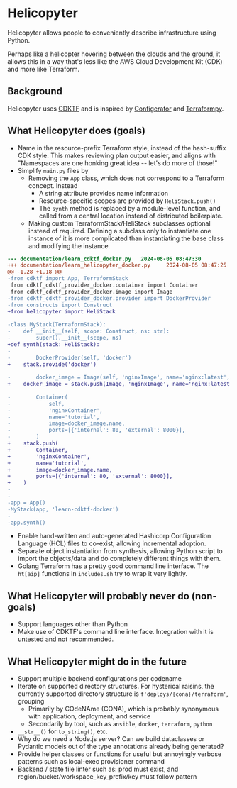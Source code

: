 # Helicopyter

Helicopyter allows people to conveniently describe infrastructure using Python.

Perhaps like a helicopter hovering between the clouds and the ground, it allows this in a way that's
less like the AWS Cloud Development Kit (CDK) and more like Terraform.

## Background
Helicopyter uses [CDKTF](https://github.com/hashicorp/terraform-cdk) and is inspired by
[Configerator](https://research.facebook.com/file/877841159827226/holistic-configuration-management-at-facebook.pdf) and
[Terraformpy](https://github.com/NerdWalletOSS/terraformpy).

## What Helicopyter does (goals)
- Name in the resource-prefix Terraform style, instead of the hash-suffix CDK style. This makes
  reviewing plan output easier, and aligns with "Namespaces are one honking great idea -- let's do
  more of those!"
- Simplify `main.py` files by
    * Removing the `App` class, which does not correspond to a Terraform concept. Instead
        - A string attribute provides name information
        - Resource-specific scopes are provided by `HeliStack.push()`
        - The `synth` method is replaced by a module-level function, and called from a central
          location instead of distributed boilerplate.
    * Making custom TerraformStack/HeliStack subclasses optional instead of required. Defining a
      subclass only to instantiate one instance of it is more complicated than instantiating the
      base class and modifying the instance.
```diff
--- documentation/learn_cdktf_docker.py   2024-08-05 08:47:30
+++ documentation/learn_helicopyter_docker.py     2024-08-05 08:47:25
@@ -1,28 +1,18 @@
-from cdktf import App, TerraformStack
 from cdktf_cdktf_provider_docker.container import Container
 from cdktf_cdktf_provider_docker.image import Image
-from cdktf_cdktf_provider_docker.provider import DockerProvider
-from constructs import Construct
+from helicopyter import HeliStack
 
-class MyStack(TerraformStack):
-    def __init__(self, scope: Construct, ns: str):
-        super().__init__(scope, ns)
+def synth(stack: HeliStack):
- 
-        DockerProvider(self, 'docker')
+    stack.provide('docker')
 
-        docker_image = Image(self, 'nginxImage', name='nginx:latest', keep_locally=False)
+    docker_image = stack.push(Image, 'nginxImage', name='nginx:latest', keep_locally=False)
 
-        Container(
-            self,
-            'nginxContainer',
-            name='tutorial',
-            image=docker_image.name,
-            ports=[{'internal': 80, 'external': 8000}],
-        )
+    stack.push(
+        Container,
+        'nginxContainer',
+        name='tutorial',
+        image=docker_image.name,
+        ports=[{'internal': 80, 'external': 8000}],
+    )
-
-
-app = App()
-MyStack(app, 'learn-cdktf-docker')
-
-app.synth()
```
- Enable hand-written and auto-generated Hashicorp Configuration Language (HCL) files to
  co-exist, allowing incremental adoption.
- Separate object instantiation from synthesis, allowing Python script to import the objects/data
  and do completely different things with them.
- Golang Terraform has a pretty good command line interface. The `ht[aip]` functions in
  `includes.sh` try to wrap it very lightly.

## What Helicopyter will probably never do (non-goals)
- Support languages other than Python
- Make use of CDKTF's command line interface. Integration with it is untested and not recommended.

## What Helicopyter might do in the future
- Support multiple backend configurations per codename
- Iterate on supported directory structures. For hysterical raisins, the currently supported
  directory structure is `f'deploys/{cona}/terraform'`, grouping
    * Primarily by COdeNAme (CONA), which is probably synonymous with application, deployment, and service
    * Secondarily by tool, such as `ansible`, `docker`, `terraform`, `python`
- `__str__()` for `to_string()`, etc.
- Why do we need a Node.js server? Can we build dataclasses or Pydantic models out of the type annotations already being
  generated?
- Provide helper classes or functions for useful but annoyingly verbose patterns such as local-exec provisioner command
- Backend / state file linter such as: prod must exist, and region/bucket/workspace_key_prefix/key must follow pattern
